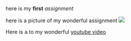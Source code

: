 here is my **first** *assignment*

here is a picture of my wonderful assignment
![](eye-calipers.jpg)

Here is a to my wonderful
[youtube video](https://www.youtube.com/watch?v=bIZsnKGV8TE)
